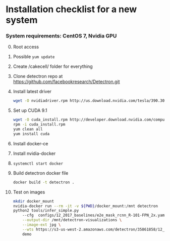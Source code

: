 # Installation checklist for a new system
### System requirements: CentOS 7, Nvidia GPU

0. Root access
1. Possible `yum update`
1. Create /cakecell/ folder for everything
2. Clone detectron repo at https://github.com/facebookresearch/Detectron.git
3. Install latest driver

    ```bash
    wget -O nvidiadriver.rpm http://us.download.nvidia.com/tesla/390.30/nvidia-diag-driver-local-repo-rhel7-390.30-1.0-1.x86_64.rpm
    ```
3. Set up CUDA 9.1
    ```bash
    wget -O cuda_install.rpm http://developer.download.nvidia.com/compute/cuda/repos/rhel7/x86_64/cuda-repo-rhel7-9.1.85-1.x86_64.rpm
    rpm -i cuda_install.rpm
    yum clean all
    yum install cuda
    ```
4. Install docker-ce

5. Install nvidia-docker

6. `systemctl start docker`

7. Build detectron docker file
    ```bash
    docker build -t detectron .
    ```
8. Test on images

    ```bash
    mkdir docker_mount
    nvidia-docker run --rm -it -v ${PWD}/docker_mount:/mnt detectron
    python2 tools/infer_simple.py
        --cfg  configs/12_2017_baselines/e2e_mask_rcnn_R-101-FPN_2x.yaml \
        --output-dir /mnt/detectron-visualizations \
        --image-ext jpg \
        --wts https://s3-us-west-2.amazonaws.com/detectron/35861858/12_2017_baselines/e2e_mask_rcnn_R-101-FPN_2x.yaml.02_32_51.SgT4y1cO/output/train/coco_2014_train:coco_2014_valminusminival/generalized_rcnn/model_final.pkl
        demo
    ```